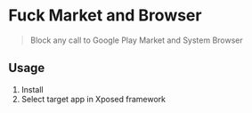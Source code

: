 # Fuck Market and Browser

> Block any call to Google Play Market and System Browser

## Usage

1. Install
2. Select target app in Xposed framework
